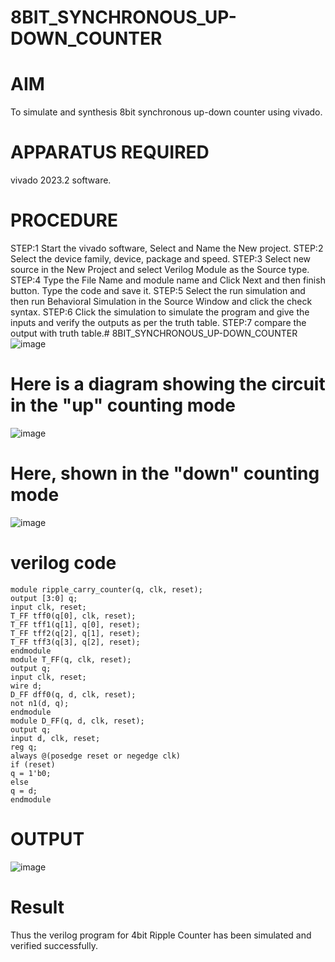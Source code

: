 # 8BIT_SYNCHRONOUS_UP-DOWN_COUNTER
# AIM
To simulate and synthesis 8bit synchronous up-down counter using vivado.

# APPARATUS REQUIRED
vivado 2023.2 software.

# PROCEDURE
STEP:1 Start the vivado software, Select and Name the New project.
STEP:2 Select the device family, device, package and speed. 
STEP:3 Select new source in the New Project and select Verilog Module as the Source type.
STEP:4 Type the File Name and module name and Click Next and then finish button. Type the code and save it.
STEP:5 Select the run simulation and then run Behavioral Simulation in the Source Window and click the check syntax.
STEP:6 Click the simulation to simulate the program and give the inputs and verify the outputs as per the truth table. 
STEP:7 compare the output with truth table.# 8BIT_SYNCHRONOUS_UP-DOWN_COUNTER
![image](https://github.com/RESMIRNAIR/8BIT_SYNCHRONOUS_UP-DOWN_COUNTER/assets/154305926/e1af47bf-e77f-446e-9fe0-e0ca3d1a7cfd)
# Here is a diagram showing the circuit in the "up" counting mode
![image](https://github.com/RESMIRNAIR/8BIT_SYNCHRONOUS_UP-DOWN_COUNTER/assets/154305926/8a6dd34b-5226-4d93-9bff-d87ab85aeabc)
# Here, shown in the "down" counting mode
![image](https://github.com/RESMIRNAIR/8BIT_SYNCHRONOUS_UP-DOWN_COUNTER/assets/154305926/9a30ebd6-6692-48d0-b64b-41b896d6de4a)
# verilog code
```
module ripple_carry_counter(q, clk, reset);
output [3:0] q;
input clk, reset;
T_FF tff0(q[0], clk, reset);
T_FF tff1(q[1], q[0], reset);
T_FF tff2(q[2], q[1], reset);
T_FF tff3(q[3], q[2], reset);
endmodule
module T_FF(q, clk, reset);
output q;
input clk, reset;
wire d;
D_FF dff0(q, d, clk, reset);
not n1(d, q);
endmodule
module D_FF(q, d, clk, reset);
output q;
input d, clk, reset;
reg q;
always @(posedge reset or negedge clk)
if (reset)
q = 1'b0;
else
q = d;
endmodule
```
# OUTPUT

![image](https://github.com/Akila56/8BIT_SYNCHRONOUS_UP-DOWN_COUNTER/assets/164776026/d77c665f-a568-453d-b6ce-26f2021042b9)


# Result
Thus the verilog program for 4bit Ripple Counter has been simulated and verified successfully.
